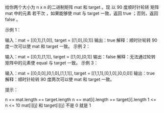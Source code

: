 给你两个大小为 n x n 的二进制矩阵 mat 和 target 。现 以 90 度顺时针轮转 矩阵 mat 中的元素 若干次 ，如果能够使 mat 与 target 一致，返回 true ；否则，返回 false 。

 

示例 1：


输入：mat = [[0,1],[1,0]], target = [[1,0],[0,1]]
输出：true
解释：顺时针轮转 90 度一次可以使 mat 和 target 一致。
示例 2：


输入：mat = [[0,1],[1,1]], target = [[1,0],[0,1]]
输出：false
解释：无法通过轮转矩阵中的元素使 equal 与 target 一致。
示例 3：


输入：mat = [[0,0,0],[0,1,0],[1,1,1]], target = [[1,1,1],[0,1,0],[0,0,0]]
输出：true
解释：顺时针轮转 90 度两次可以使 mat 和 target 一致。
 

提示：

n == mat.length == target.length
n == mat[i].length == target[i].length
1 <= n <= 10
mat[i][j] 和 target[i][j] 不是 0 就是 1